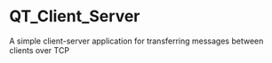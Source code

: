 # QT_Client_Server

A simple client-server application for transferring messages between clients over TCP
